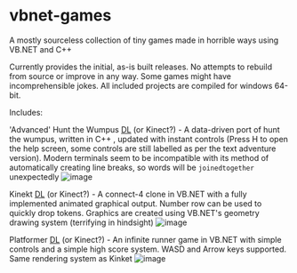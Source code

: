 # vbnet-games
A mostly sourceless collection of tiny games made in horrible ways using VB.NET and C++

Currently provides the initial, as-is built releases. No attempts to rebuild from source or improve in any way. Some games might have incomprehensible jokes.
All included projects are compiled for windows 64-bit.

Includes:

'Advanced' Hunt the Wumpus [DL](https://github.com/HerrahStrings/scrapped-games/releases/download/windows/WumpusHunt.zip) (or Kinect?) - A data-driven port of hunt the wumpus, written in C++ , updated with instant controls
(Press H to open the help screen, some controls are still labelled as per the text adventure version).
Modern terminals seem to be incompatible with its method of automatically creating line breaks, so words will be `joinedtogether` unexpectedly
![image](https://user-images.githubusercontent.com/55819817/141945577-15d52823-37f5-460d-8731-d98db3845967.png)

Kinekt [DL](https://github.com/HerrahStrings/scrapped-games/releases/download/windows/Kinekt.exe) (or Kinect?) - A connect-4 clone in VB.NET with a fully implemented animated graphical output. Number row can be used to quickly drop tokens. Graphics are created using VB.NET's geometry drawing system (terrifying in hindsight)
![image](https://user-images.githubusercontent.com/55819817/141945629-e63fba12-189e-4746-835e-c9c8239d44ef.png)

Platformer [DL](https://github.com/HerrahStrings/scrapped-games/releases/download/windows/Platformer.exe) (or Kinect?) - An infinite runner game in VB.NET with simple controls and a simple high score system. WASD and Arrow keys supported. Same rendering system as Kinket
![image](https://user-images.githubusercontent.com/55819817/141946096-561bb47f-7ccf-4ff7-8bcc-5d1c829a384d.png)



